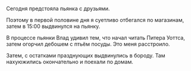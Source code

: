 Сегодня предстояла пьянка с друзьями.

Поэтому в первой половине дня я суетливо отбегался по магазинам, затем в 15:00 выдвинулся на пьянку.

В процессе пьянки Влад удивил тем, что начал читать Питера Уоттса, затем огорчил дебошем с птьём посуды.
Это меня расстроило.

Затем, с остатками празднующих выдвинулись в бороду. Там нахуюжились окончательно и поехали по домам.